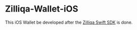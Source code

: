 # Zilliqa-Wallet-iOS
This iOS Wallet be developed after the [Zilliqa Swift SDK](https://github.com/OpenZesame/Zilliqa-Swift-SDK) is done.
